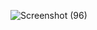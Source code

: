 ![Screenshot (96)](https://github.com/user-attachments/assets/5bbbd2d9-321e-4ca2-86aa-26030e8972c2)

